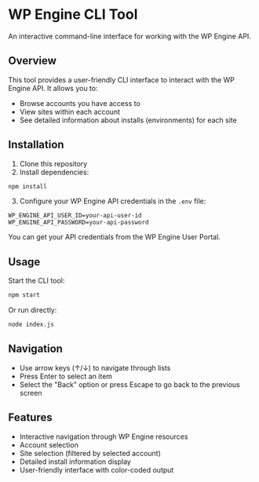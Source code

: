 # WP Engine CLI Tool

An interactive command-line interface for working with the WP Engine API.

## Overview

This tool provides a user-friendly CLI interface to interact with the WP Engine API. It allows you to:

- Browse accounts you have access to
- View sites within each account
- See detailed information about installs (environments) for each site

## Installation

1. Clone this repository
2. Install dependencies:

```bash
npm install
```

3. Configure your WP Engine API credentials in the `.env` file:

```
WP_ENGINE_API_USER_ID=your-api-user-id
WP_ENGINE_API_PASSWORD=your-api-password
```

You can get your API credentials from the WP Engine User Portal.

## Usage

Start the CLI tool:

```bash
npm start
```

Or run directly:

```bash
node index.js
```

## Navigation

- Use arrow keys (↑/↓) to navigate through lists
- Press Enter to select an item
- Select the "Back" option or press Escape to go back to the previous screen

## Features

- Interactive navigation through WP Engine resources
- Account selection
- Site selection (filtered by selected account)
- Detailed install information display
- User-friendly interface with color-coded output

